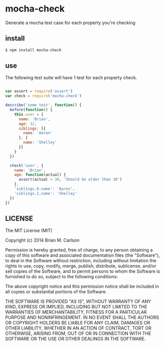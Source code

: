 # mocha-check

Generate a mocha test case for each property you're checking

## install

```sh
$ npm install mocha-check
```

## use

The following test suite will have 1 test for each property check.

```js

var assert = require('assert')
var check = require('mocha-check')

describe('some test', function() {
  before(function() {
    this.user = {
      name: 'Brian',
      age: 32,
      siblings: [{
        name: 'Aaron'
      }, {
        name: 'Shelley'
      }]
    }
  })

  check('user', {
    name: 'Brian',
    age: function(actual) {
      assert(actual > 30, 'Should be older than 30')
    },
    'siblings.0.name': 'Aaron',
    'siblings.1.name': 'Shelley'
  })
})

```

## LICENSE

The MIT License (MIT)

Copyright (c) 2014 Brian M. Carlson

Permission is hereby granted, free of charge, to any person obtaining a copy
of this software and associated documentation files (the "Software"), to deal
in the Software without restriction, including without limitation the rights
to use, copy, modify, merge, publish, distribute, sublicense, and/or sell
copies of the Software, and to permit persons to whom the Software is
furnished to do so, subject to the following conditions:

The above copyright notice and this permission notice shall be included in
all copies or substantial portions of the Software.

THE SOFTWARE IS PROVIDED "AS IS", WITHOUT WARRANTY OF ANY KIND, EXPRESS OR
IMPLIED, INCLUDING BUT NOT LIMITED TO THE WARRANTIES OF MERCHANTABILITY,
FITNESS FOR A PARTICULAR PURPOSE AND NONINFRINGEMENT. IN NO EVENT SHALL THE
AUTHORS OR COPYRIGHT HOLDERS BE LIABLE FOR ANY CLAIM, DAMAGES OR OTHER
LIABILITY, WHETHER IN AN ACTION OF CONTRACT, TORT OR OTHERWISE, ARISING FROM,
OUT OF OR IN CONNECTION WITH THE SOFTWARE OR THE USE OR OTHER DEALINGS IN
THE SOFTWARE.
